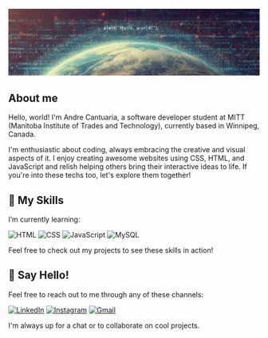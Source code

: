 ![](./assets/img-header-hello-world.png)

## About me

Hello, world! I'm Andre Cantuaria, a software developer student at MITT (Manitoba Institute of 
Trades and Technology), currently based in Winnipeg, Canada.

I'm enthusiastic about coding, always embracing the creative and visual aspects of it. 
I enjoy creating awesome websites using CSS, HTML, and JavaScript and relish helping others
bring their interactive ideas to life. If you're into these techs too, let's explore them together!

## 🌱 My Skills

I’m currently learning:

![HTML](https://img.shields.io/badge/HTML-Web-00ced1)
![CSS](https://img.shields.io/badge/CSS-Web-00ced1)
![JavaScript](https://img.shields.io/badge/JavaScript-Code-00ced1)
![MySQL](https://img.shields.io/badge/MySQL-DB-00ced1)

Feel free to check out my projects to see these skills in action!

## 💬 Say Hello!
Feel free to reach out to me through any of these channels:

[![LinkedIn](https://img.shields.io/badge/LinkedIn-Connect-blue?logo=linkedin)](https://www.linkedin.com/in/andrecantuaria)
[![Instagram](https://img.shields.io/badge/Instagram-Follow-orange?logo=instagram)](https://www.instagram.com/andre.cantuaria)
[![Gmail](https://img.shields.io/badge/Gmail-Email-red?logo=gmail)](mailto:andrecantuaria@gmail.com)


I'm always up for a chat or to collaborate on cool projects.

<!--
**andrecantuaria/andrecantuaria** is a ✨ _special_ ✨ repository because its `README.md` (this file) appears on your GitHub profile.

Here are some ideas to get you started:

- 🔭 I’m currently working on ...
- 🌱 I’m currently learning ...
- 👯 I’m looking to collaborate on ...
- 🤔 I’m looking for help with ...
- 💬 Ask me about ...
- 📫 How to reach me: ...
- 😄 Pronouns: ...
- ⚡ Fun fact: ...
-->
